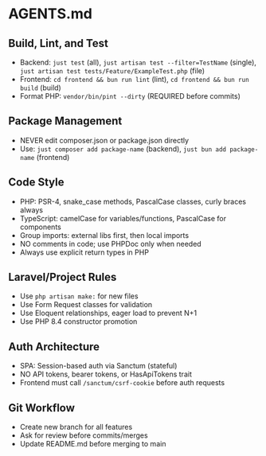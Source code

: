 # AGENTS.md

## Build, Lint, and Test
- Backend: `just test` (all), `just artisan test --filter=TestName` (single), `just artisan test tests/Feature/ExampleTest.php` (file)
- Frontend: `cd frontend && bun run lint` (lint), `cd frontend && bun run build` (build)
- Format PHP: `vendor/bin/pint --dirty` (REQUIRED before commits)

## Package Management
- NEVER edit composer.json or package.json directly
- Use: `just composer add package-name` (backend), `just bun add package-name` (frontend)

## Code Style
- PHP: PSR-4, snake_case methods, PascalCase classes, curly braces always
- TypeScript: camelCase for variables/functions, PascalCase for components
- Group imports: external libs first, then local imports
- NO comments in code; use PHPDoc only when needed
- Always use explicit return types in PHP

## Laravel/Project Rules
- Use `php artisan make:` for new files
- Use Form Request classes for validation
- Use Eloquent relationships, eager load to prevent N+1
- Use PHP 8.4 constructor promotion

## Auth Architecture
- SPA: Session-based auth via Sanctum (stateful)
- NO API tokens, bearer tokens, or HasApiTokens trait
- Frontend must call `/sanctum/csrf-cookie` before auth requests

## Git Workflow
- Create new branch for all features
- Ask for review before commits/merges
- Update README.md before merging to main
